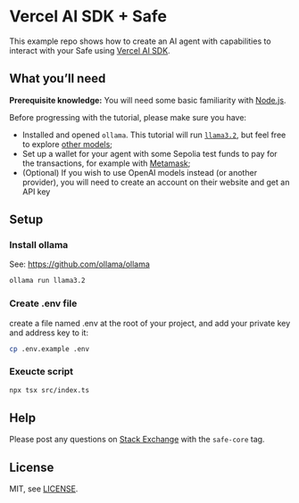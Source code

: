 # Vercel AI SDK + Safe

This example repo shows how to create an AI agent with capabilities to interact with your Safe using [Vercel AI SDK](https://sdk.vercel.ai/docs/introduction).

## What you’ll need

**Prerequisite knowledge:** You will need some basic familiarity with [Node.js](https://nodejs.org/en).

Before progressing with the tutorial, please make sure you have:

- Installed and opened `ollama`. This tutorial will run [`llama3.2`](https://ollama.com/library/llama3.2), but feel free to explore [other models](https://ollama.com/library);
- Set up a wallet for your agent with some Sepolia test funds to pay for the transactions, for example with [Metamask](https://metamask.io/);
- (Optional) If you wish to use OpenAI models instead (or another provider), you will need to create an account on their website and get an API key

## Setup

### Install ollama

See: https://github.com/ollama/ollama

```bash
ollama run llama3.2
```

### Create .env file

create a file named .env at the root of your project, and add your private key and address key to it:

```bash
cp .env.example .env
```

### Exeucte script

```bash
npx tsx src/index.ts
```

## Help

Please post any questions on [Stack Exchange](https://ethereum.stackexchange.com/questions/tagged/safe-core) with the `safe-core` tag.

## License

MIT, see [LICENSE](LICENSE).
